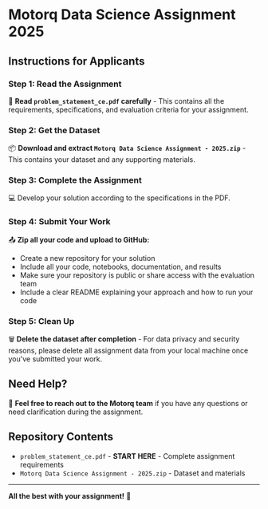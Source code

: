 # Motorq Data Science Assignment 2025

## Instructions for Applicants

### Step 1: Read the Assignment
📖 **Read `problem_statement_ce.pdf` carefully** - This contains all the requirements, specifications, and evaluation criteria for your assignment.

### Step 2: Get the Dataset
📦 **Download and extract `Motorq Data Science Assignment - 2025.zip`** - This contains your dataset and any supporting materials.

### Step 3: Complete the Assignment
💻 Develop your solution according to the specifications in the PDF.

### Step 4: Submit Your Work
📤 **Zip all your code and upload to GitHub:**
- Create a new repository for your solution
- Include all your code, notebooks, documentation, and results
- Make sure your repository is public or share access with the evaluation team
- Include a clear README explaining your approach and how to run your code

### Step 5: Clean Up
🗑️ **Delete the dataset after completion** - For data privacy and security reasons, please delete all assignment data from your local machine once you've submitted your work.

## Need Help?
💬 **Feel free to reach out to the Motorq team** if you have any questions or need clarification during the assignment.

## Repository Contents
- `problem_statement_ce.pdf` - **START HERE** - Complete assignment requirements
- `Motorq Data Science Assignment - 2025.zip` - Dataset and materials

---
**All the best with your assignment!** 🚀